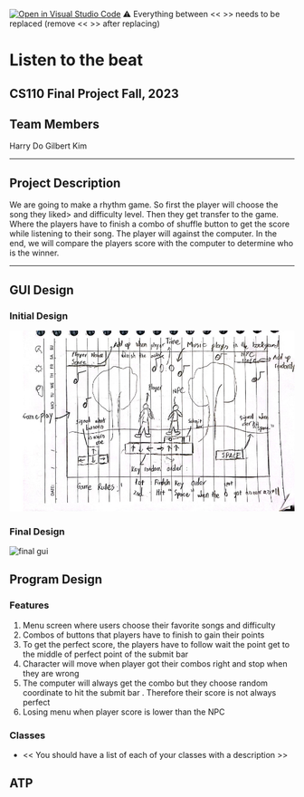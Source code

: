 [![Open in Visual Studio Code](https://classroom.github.com/assets/open-in-vscode-718a45dd9cf7e7f842a935f5ebbe5719a5e09af4491e668f4dbf3b35d5cca122.svg)](https://classroom.github.com/online_ide?assignment_repo_id=12803345&assignment_repo_type=AssignmentRepo)
:warning: Everything between << >> needs to be replaced (remove << >> after replacing)

# Listen to the beat
## CS110 Final Project  Fall, 2023

## Team Members

Harry Do 
Gilbert Kim 

***

## Project Description

We are going to make a rhythm game. So first the player will choose the song they liked>
and difficulty level. Then they get transfer to the game. Where the players have to finish 
a combo of shuffle button to get the score while listening to their song. The player will against the
computer. In the end, we will compare the players score with the computer to determine who is the winner.

***    

## GUI Design

### Initial Design

![initial gui](assets/gui.jpg)

### Final Design

![final gui](assets/finalgui.jpg)

## Program Design

### Features

1. Menu screen where users choose their favorite songs and difficulty 
2. Combos of buttons that players have to finish to gain their points 
3. To get the perfect score, the players have to follow wait the point get to the middle of perfect point 
of the submit bar
4. Character will move when player got their combos right and stop when they are wrong 
5. The computer will always get the combo but they choose random coordinate to hit the submit bar 
. Therefore their score is not always perfect
6. Losing menu when player score is lower than the NPC 

### Classes

- << You should have a list of each of your classes with a description >>

## ATP


